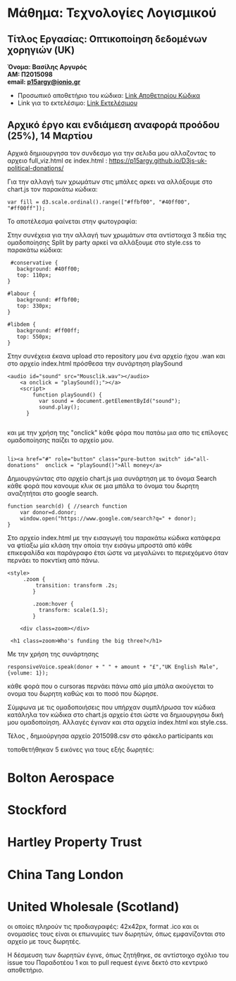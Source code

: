 # Μάθημα: Τεχνολογίες Λογισμικού
## Τίτλος Εργασίας: Οπτικοποίηση δεδομένων χορηγιών (UK)
**Όνομα: Βασίλης Αργυρός  
ΑΜ: Π2015098  
email: p15argy@ionio.gr**  
* Προσωπικό αποθετήριο του κώδικα: [Link Αποθετηρίου Κώδικα](https://github.com/p15argy/D3js-uk-political-donations)
* Link για το εκτελέσιμο: [Link Εκτελέσιμου](https://p15argy.github.io/D3js-uk-political-donations/)

## Αρχικό έργο και ενδιάμεση αναφορά προόδου (25%), 14 Μαρτίου


 Αρχικά δημιουργησα τον συνδεσμο για την σελιδα μου αλλαζοντας το αρχειο full_viz.html σε index.html : https://p15argy.github.io/D3js-uk-political-donations/
 
  Για την αλλαγή των χρωμάτων στις μπάλες αρκει να αλλάξουμε στο chart.js τον παρακάτω κώδικα:
  
  ```
  var fill = d3.scale.ordinal().range(["#ffbf00", "#40ff00", "#ff00ff"]);
  ```
  
  Το αποτέλεσμα φαίνεται στην φωτογραφία:
  

  
  
  
  Στην συνέχεια για την αλλαγή των χρωμάτων στα αντίστοιχα 3 πεδία της ομαδοποίησης Split by party αρκεί να αλλάξουμε στο style.css το παρακάτω κώδικα:
  
 ```
  #conservative {
    background: #40ff00;
    top: 110px;
 }
 
#labour {
    background: #ffbf00;
    top: 330px;
}

#libdem {
    background: #ff00ff;
    top: 550px;
}

```


Στην συνέχεια έκανα upload στο repository μου ένα αρχείο ήχου .wan και στο αρχείο index.html πρόσθεσα την συνάρτηση playSound 


```
<audio id="sound" src="Mousclik.wav"></audio>
    <a onclick = "playSound();"></a>
    <script>
        function playSound() {
          var sound = document.getElementById("sound");
          sound.play();
      }
      
 ```

και με την χρήση της  "onclick" kάθε φόρα που πατάω μια  απο τις επίλογες ομαδοποίησης παίζει το αρχείο μου.



```

li><a href="#" role="button" class="pure-button switch" id="all-donations"  onclick = "playSound()">All money</a>

```



Δημιουργώντας στο αρχείο chart.js μια συνάρτηση με το όνομα Search κάθε φορά που κανουμε κλικ σε μια μπάλα το όνομα του δωρητη αναζητήται στο google search.


```
function search(d) { //search function 
	var donor=d.donor;
	window.open("https://www.google.com/search?q=" + donor);
}
```



Στο αρχείο index.html με την εισαγωγή του παρακάτω κώδικα κατάφερα να φτίαξω μία κλάση την οποία την εισάγω μπροστά από κάθε επικεφαλίδα και παράγραφο έτσι ώστε να μεγαλώνει το περιεχόμενο όταν περνάει το ποκντίκη από πάνω.

```
<style>
     .zoom {
         transition: transform .2s;
        }
        
        .zoom:hover {
          transform: scale(1.5);
        }
    
    <div class=zoom></div> 
```



```
 <h1 class=zoom>Who's funding the big three?</h1>
```


Με την χρήση της συνάρτησης 

```
responsiveVoice.speak(donor + " " + amount + "£","UK English Male",{volume: 1});
```

κάθε φορά που ο cursoras  περνάει πάνω από μία μπάλα ακούγεται το ονομα του δωρητη καθώς και το ποσό που δώρησε.


Σύμφωνα με τις ομαδοποιήσεις που υπήρχαν συμπλήρωσα τον κώδικα κατάληλα τον κώδικα στο chart.js αρχείο έτσι ώστε να δημιουργησω δική μου ομαδοποίηση. Αλλαγές έγιναν και στα αρχεία index.html και style.css.



Τέλος ,  δημιούργησα αρχείο 2015098.csv στο φάκελο participants και 

 τοποθετήθηκαν 5 εικόνες για τους εξής δωρητές:
# Bolton Aerospace
# Stockford
# Hartley Property Trust
# China Tang London
# United Wholesale (Scotland)
  
  οι οποίες πληρούν τις προδιαγραφές: 42x42px, format .ico και οι ονομασίες τους είναι οι επωνυμίες των δωρητών, όπως εμφανίζονται στο     αρχείο με τους δωρητές.
  
  Η δέσμευση των δωρητών έγινε, όπως ζητήθηκε, σε αντίστοιχο σχόλιο του issue του Παραδοτέου 1 και το pull request έγινε δεκτό στο         κεντρικό αποθετήριο.
